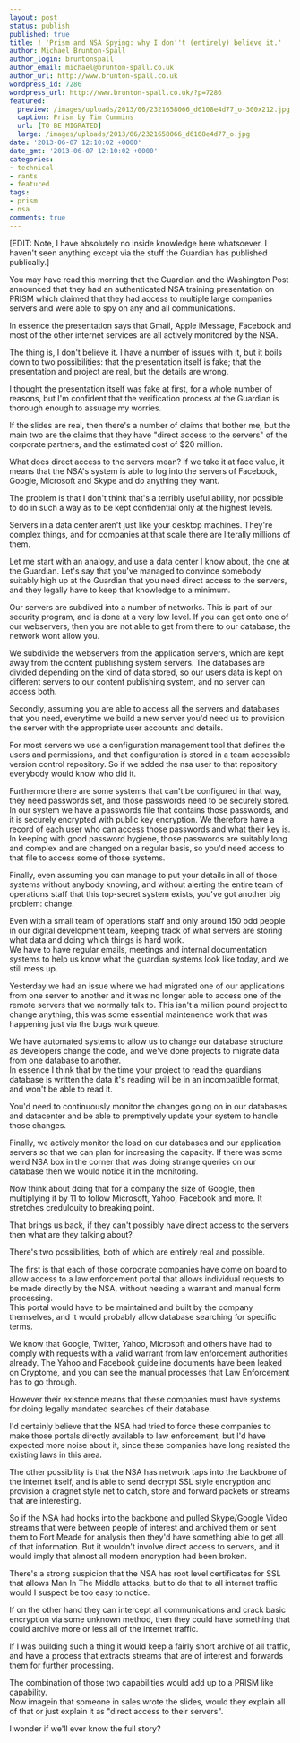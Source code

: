 ```yaml
---
layout: post
status: publish
published: true
title: ! 'Prism and NSA Spying: why I don''t (entirely) believe it.'
author: Michael Brunton-Spall
author_login: bruntonspall
author_email: michael@brunton-spall.co.uk
author_url: http://www.brunton-spall.co.uk
wordpress_id: 7286
wordpress_url: http://www.brunton-spall.co.uk/?p=7286
featured:
  preview: /images/uploads/2013/06/2321658066_d6108e4d77_o-300x212.jpg
  caption: Prism by Tim Cummins
  url: [TO BE MIGRATED]
  large: /images/uploads/2013/06/2321658066_d6108e4d77_o.jpg
date: '2013-06-07 12:10:02 +0000'
date_gmt: '2013-06-07 12:10:02 +0000'
categories:
- technical
- rants
- featured
tags:
- prism
- nsa
comments: true
---
```

<p>[EDIT: Note, I have absolutely no inside knowledge here whatsoever. I haven't seen anything except via the stuff the Guardian has published publically.]</p>
<p>You may have read this morning that the Guardian and the Washington Post announced that they had an authenticated NSA training presentation on PRISM which claimed that they had access to multiple large companies servers and were able to spy on any and all communications.</p>
<p>In essence the presentation says that Gmail, Apple iMessage, Facebook and most of the other internet services are all actively monitored by the NSA.</p>
<!--more-->
<p>The thing is, I don't believe it. I have a number of issues with it, but it boils down to two possibilities: that the presentation itself is fake; that the presentation and project are real, but the details are wrong.</p>
<p>I thought the presentation itself was fake at first, for a whole number of reasons, but I'm confident that the verification process at the Guardian is thorough enough to assuage my worries.</p>
<p>If the slides are real, then there's a number of claims that bother me, but the main two are the claims that they have "direct access to the servers" of the corporate partners, and the estimated cost of $20 million.</p>
<p>What does direct access to the servers mean? If we take it at face value, it means that the NSA's system is able to log into the servers of Facebook, Google, Microsoft and Skype and do anything they want.</p>
<p>The problem is that I don't think that's a terribly useful ability, nor possible to do in such a way as to be kept confidential only at the highest levels.</p>
<p>Servers in a data center aren't just like your desktop machines. They're complex things, and for companies at that scale there are literally millions of them.</p>
<p>Let me start with an analogy, and use a data center I know about, the one at the Guardian. Let's say that you've managed to convince somebody suitably high up at the Guardian that you need direct access to the servers, and they legally have to keep that knowledge to a minimum.</p>
<p>Our servers are subdived into a number of networks. This is part of our security program, and is done at a very low level. If you can get onto one of our webservers, then you are not able to get from there to our database, the network wont allow you.</p>
<p>We subdivide the webservers from the application servers, which are kept away from the content publishing system servers. The databases are divided depending on the kind of data stored, so our users data is kept on different servers to our content publishing system, and no server can access both.</p>
<p>Secondly, assuming you are able to access all the servers and databases that you need, everytime we build a new server you'd need us to provision the server with the appropriate user accounts and details.</p>
<p>For most servers we use a configuration management tool that defines the users and permissions, and that configuration is stored in a team accessible version control repository. So if we added the nsa user to that repository everybody would know who did it.</p>
<p>Furthermore there are some systems that can't be configured in that way, they need passwords set, and those passwords need to be securely stored. In our system we have a passwords file that contains those passwords, and it is securely encrypted with public key encryption. We therefore have a record of each user who can access those passwords and what their key is.<br />
In keeping with good password hygiene, those passwords are suitably long and complex and are changed on a regular basis, so you'd need access to that file to access some of those systems.</p>
<p>Finally, even assuming you can manage to put your details in all of those systems without anybody knowing, and without alerting the entire team of operations staff that this top-secret system exists, you've got another big problem: change.</p>
<p>Even with a small team of operations staff and only around 150 odd people in our digital development team, keeping track of what servers are storing what data and doing which things is hard work.<br />
We have to have regular emails, meetings and internal documentation systems to help us know what the guardian systems look like today, and we still mess up.</p>
<p>Yesterday we had an issue where we had migrated one of our applications from one server to another and it was no longer able to access one of the remote servers that we normally talk to. This isn't a million pound project to change anything, this was some essential maintenence work that was happening just via the bugs work queue.</p>
<p>We have automated systems to allow us to change our database structure as developers change the code, and we've done projects to migrate data from one database to another.<br />
In essence I think that by the time your project to read the guardians database is written the data it's reading will be in an incompatible format, and won't be able to read it.</p>
<p>You'd need to continuously monitor the changes going on in our databases and datacenter and be able to premptively update your system to handle those changes.</p>
<p>Finally, we actively monitor the load on our databases and our application servers so that we can plan for increasing the capacity. If there was some weird NSA box in the corner that was doing strange queries on our database then we would notice it in the monitoring.</p>
<p>Now think about doing that for a company the size of Google, then multiplying it by 11 to follow Microsoft, Yahoo, Facebook and more. It stretches credulouity to breaking point.</p>
<p>That brings us back, if they can't possibly have direct access to the servers then what are they talking about?</p>
<p>There's two possibilities, both of which are entirely real and possible.</p>
<p>The first is that each of those corporate companies have come on board to allow access to a law enforcement portal that allows individual requests to be made directly by the NSA, without needing a warrant and manual form<br />
processing.<br />
This portal would have to be maintained and built by the company themselves, and it would probably allow database searching for specific terms.</p>
<p>We know that Google, Twitter, Yahoo, Microsoft and others have had to comply with requests with a valid warrant from law enforcement authorities already. The Yahoo and Facebook guideline documents have been leaked on Cryptome, and you can see the manual processes that Law Enforcement has to go through.</p>
<p>However their existence means that these companies must have systems for doing legally mandated searches of their database.</p>
<p>I'd certainly believe that the NSA had tried to force these companies to make those portals directly available to law enforcement, but I'd have expected more noise about it, since these companies have long resisted the existing laws in this area.</p>
<p>The other possibility is that the NSA has network taps into the backbone of the internet itself, and is able to send decrypt SSL style encryption and provision a dragnet style net to catch, store and forward packets or streams that are interesting.</p>
<p>So if the NSA had hooks into the backbone and pulled Skype/Google Video streams that were between people of interest and archived them or sent them to Fort Meade for analysis then they'd have something able to get all of that information. But it wouldn't involve direct access to servers, and it would imply that almost all modern encryption had been broken.</p>
<p>There's a strong suspicion that the NSA has root level certificates for SSL that allows Man In The Middle attacks, but to do that to all internet traffic would I suspect be too easy to notice.</p>
<p>If on the other hand they can intercept all communications and crack basic encryption via some unknown method, then they could have something that could archive more or less all of the internet traffic.</p>
<p>If I was building such a thing it would keep a fairly short archive of all traffic, and have a process that extracts streams that are of interest and forwards them for further processing.</p>
<p>The combination of those two capabilities would add up to a PRISM like capability.<br />
Now imagein that someone in sales wrote the slides, would they explain all of that or just explain it as "direct access to their servers".</p>
<p>I wonder if we'll ever know the full story?</p>

